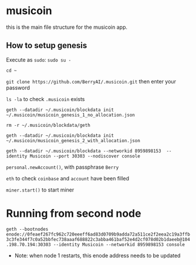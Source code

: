 # musicoin

this is the main file structure for the musicoin app.


## How to setup genesis

Execute as `sudo`:
`sudo su -`

`cd ~`

`git clone https://github.com/BerryAI/.musicoin.git` then enter your password

`ls -la` to check `.musicoin` exists

`geth --datadir ~/.musicoin/blockdata init ~/.musicoin/musicoin_genesis_1_no_allocation.json`

`rm -r ~/.musicoin/blockdata/geth`

`geth --datadir ~/.musicoin/blockdata init ~/.musicoin/musicoin_genesis_2_with_allocation.json`


`geth --datadir ~/.musicoin/blockdata --networkid 8959898153  --identity Musicoin --port 30303 --nodiscover console`

`personal.newAccount()`, with passphrase `Berry`

`eth` to check `coinbase` and `account` have been filled

`miner.start()` to start miner



# Running from second node

`geth --bootnodes enode://0feaef267fc962c720eeeff6ad83d0709b9adda72a511ce2f2eea2c19a3ffb3c3fe344f7c0a52bbfec738aaaf688822c3abba461baf52e4d2cf078d02b1daeeb@104.198.70.194:30303 --identity Musicoin --networkid 8959898153 console`
* Note: when node 1 restarts, this enode address needs to be updated

